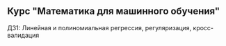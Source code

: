 ## Курс "Математика для машинного обучения"
ДЗ1: Линейная и полиномиальная регрессия, регуляризация, кросс-валидация